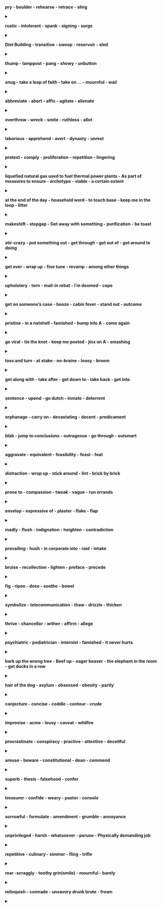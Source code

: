 
**pry - boulder - rehearse - retrace - sling**

<details>
<summary></summary>

- ...をてこで動かす/pry ... up - をてこで持ち上げる/pry ... out of ~ - ...を~から苦労して引き出す
- n: 巨石
- ...をけいこする/...を詳しく述べる
- ...を引き返す/...を注意して見直す/...を改装する/...をさかのぼって調べる/retrace one's past - 過去を回想する
- ...を投げる/...を放る
</details>


**rustic - intolerant - spank - signing - surge**

<details>
<summary></summary>

- aj: 田舎の/素朴な - n: 田舎者
- aj: 我慢できない/耐えられない
- (体罰として)...のお尻をピシャリとたたく - n: 平手打ち
- 調印/署名
- iv: (波のように)押し寄せる/打ち寄せる/(感情が)湧き上がる/surge up - (感情が)湧き上がる/ - n: 殺到/電圧変化
</details>

**Diet Building - transitive - swoop - reservoir - sled**

<details>
<summary></summary>

- 国会議事堂
- 自動詞/推移的な
- iv: 急降下する/突然襲いかかる/swoop down - (鳥などが舞い降りて)襲いかかる/n: 不意の襲撃 - The plane made a swoop over the city./飛行機は街の上空を急降下した。
- ため池/貯水池
- そり
</details>


**thump - lamppost - pang - showy - unbutton**

<details>
<summary></summary>

- iv: 激しく当たる/ごつんと当たる/tv: ...を激しくひっぱたく/...をごつんとたたく/n: ごつんという音 - She gave him a mighty thump./彼女は彼にを激しくひっぱたいた
- 街灯柱
- n: 激しい痛み/激痛
- aj: 派手な/けばけばしい/人目を引く
- (衣服の)ボタンを外す/(心のうち)を打ち明ける/unbuttoned my shirt - シャツのボタンを外した
</details>


**snug - take a leap of faith - take on ... - mournful - wail**

<details>
<summary></summary>

- aj: (衣服などが)体にピッタリの/居心地のよい/暖かくて気持ち良い
- (危険を伴うが)...を思い切ってやってみる
- (仕事や責任)を引き受ける/be(be) in charge of
- aj: 悲しげな/死者を悼む
- iv: 泣き叫ぶ/もの悲しい音をだす - ...と泣き叫ぶように言う - / wailed for ... ...のために嘆き悲しんだ
</details>


**abbreviate - abort - affix - agitate - alienate**

<details>
<summary></summary>

- ...を省略する/...を短縮する/be abbreviated to ... ...と省略される
- (計画など)を中止する/(プログラム)の実行を中止する/it: (計画などが)頓挫する/流産する/abort a program - プログラムの処理を中止する
- (切手/荷札など)を貼る/...を添付する/affix a stamp on the envelope - 封筒に切手を貼る
- it: アジる/扇動する/...をかき乱す/...を扇動する/agitate for the construction of a nuclear power plant - 原発建設賛成へと世論をかきたてる
- ...を遠ざける/...を疎外する/alienate one's friends - 友人を遠ざける
</details>


**overthrow - wreck - smite - ruthless - allot**

<details>
<summary></summary>

- 滅ぼす/n: 打倒
- 滅ぼす/n: 大破/没落/荒廃
- ...を滅ぼす/...を打ち倒す
- aj: 情け容赦のない/残酷な/無慈悲な
- ...を割り振る/...を割り当てる/...を分配する
</details>


**laborious - apprehend - avert - dynasty - unrest**

<details>
<summary></summary>

- ...骨の折れる/困難な
- ...を逮捕する/...を捕らえる/...を懸念する - apprehend that/...だと懸念する
- ...を防ぐ/...を避ける/(視線など)をそらす - was narrowly averted/かろうじて...は免れた
- 王朝
- (社会・政治的な)不安/不穏/社会的動揺 - Social unrest spread./社会的動揺が広がった
</details>


**pretext - comply - proliferation - repetition - lingering**

<details>
<summary></summary>

- 口実/名目/言い訳/弁解 - under the pretext of .../...の名目で
- iv: (規則などに)従う/応じる - complay with the safety standard/安全基準に準拠する
- 激増/(核兵器の)拡散
- 繰り返すこと/反復行為 - repetition of your bad behavior. 悪い行いの繰り返し
- iv: (人が)立ち去りかねている/まとわりつく -  lingering power crunch concerns/電力不足の懸念が残る
</details>


**liquefied natural gas used to fuel thermal power plants - As part of measures to ensure - archetype - viable - a certain extent**

<details>
<summary></summary>

- 火力発電の燃料となる液化天然ガス
- ...を確保するための施策の一環として
- 典型例/原型
- aj: (計画などが)実現/実行可能な - a viable alternative/現実的な代案
- ある程度まで - extent: noun/程度
</details>


**at the end of the day - household word - to touch base - keep me in the loop - litter**

<details>
<summary></summary>

- 結局のところ/要するに
- よく知られた言葉
- (問題/課題)などを解決するために短時間の連絡をとる - I will touch base with you next week./来週連絡します
- (プロジェクトの進捗など)を定期的に報告/共有する keep me update
- ...を散らかす - iv: ゴミを散らかす - ゴミ
</details>


**makeshift - stopgap - Get away with something - purification - be toast**

<details>
<summary></summary>

- aj: 間に合わせの/その場しのぎの
- aj: 間に合わせの/一時しのぎの
- (何か間違ったことをした後に罰や批判)を免れる
- 浄化/精製
- 絶望的または非常に困難な状況にある
</details>


**stir-crazy - put something out - get through - get out of - get around to doing**

<details>
<summary></summary>

- aj: 非常に神経質または不安 - feel stir-crazy/動揺する - I'm gonna go stir-crazy if I don't get out of this house./この家から出ないと、気が狂いそうです。
- (火/タバコなど)を消す - turn something off - extinguish
- (試験に)通る/合格する/(困難など)を乗り越える/を通って(目的地に)着く - Studying got me through the entrance exam./勉強したおかげで入試に合格できた - Don't panic. You can get through this./慌てないで。あなたはこれをやり終えることができるから
- (車やバスなどから)降りる - ...から逃げ出す - ...をやめる/避ける/免れる
- ...をするための時間を見つける - I couldn't/didn't get around to it./それをする時間がなかった。
</details>


**get over - wrap up - fine tune - revamp - among other things**

<details>
<summary></summary>

- 乗り越える/克服する/立ち直る - overcom - I can't get over my shock./ショックから立ち直れないんだ
- 要約する/切り上げる
- ...を微調整する - readjust
- ...を大幅に見直す/...を刷新する
- (複数ある中で)とりわけ - I like English, among other things./私はとりわけ英語が好きだ
</details>


**upholstery - torn - mail-in rebat -  I’m doomed - cope**

<details>
<summary></summary>

- 室内装飾品/内装/interior design
- ボロボロ/破れ
- 製品についてくるクーポンを郵送すると、小切手が郵送されてくるシステム
- (絶望的な状況にある時に)終わった/もうダメだ - Oops! I forgot about the quiz today. I’m doomed/しまった！小テストのこと忘れてたよ。ヤバイ！
- ...をうまく対処する
</details>


**get on someone’s case - booze - cabin fever - stand out - outcome**

<details>
<summary></summary>

- 誰かを批判したり、苦労させたりする -  If you don’t get on his case for speeding, he’ll end up causing a serious accident./スピード違反で取り締まらないと、重大な事故を起こすことになる。
- お酒 - booz it up/大酒を飲む
- 長い間閉じこもっていたために苛々したり、退屈してしまったりする感情のこと - People were suffering from cabin fever after not being able to leave their house./人々は家から出られないことによるストレスで苦しんでいた。
- 優れている/周り・ほかとは違う状態(外)にいる - Black paint stands out on a white canvas./白いキャンバスには黒色のペンキが際立ちます
- 結果
</details>


**pristine - in a nutshell - famished - bump into A - come again**

<details>
<summary></summary>

- 手付かずの
- 一言で言えば/簡潔に説明すると - Tell us how you intend to execute all your plans in a nutshell./我々にあなたの計画をどう実行するのか簡潔に説明してください。
- aj: ...に飢えている/すごくお腹が空いている
- Aに偶然出くわす
- もう一度言ってください/whad did you say?
</details>


**go viral - tie the knot - keep me posted - jinx on A - smashing**

<details>
<summary></summary>

- インターネットユーザーの間で急速に広がる
- 結婚する
- 進捗などを都度報告する
- Aに不幸をもたらす
- とても素晴らしい

</details>


**toss and turn - at stake - no-braine - lousy - broom**

<details>
<summary></summary>

- 寝返りを打つ
- 危険に晒されている
- aj: 考えるまでもないこと - This is a no-brainer job./これは簡単な仕事です。
- aj: 気に食わない/面白くない - lousy game/くだらない［出来の悪い］ゲーム
- 箒(ホウキ) - weep a room with a brrm/箒で掃く

</details>


**get along with - take after - get down to - take back - get into**

<details>
<summary></summary>

- ...と仲良くやっていく - get along with students from various countries
- ...に似ている - He takes after his father in so many ways/彼は父親に色々な点で似ている
- ...に本腰を入れる - Let's get down to business/本題に入ろう
- ...を撤回する - He has taken back what he said/彼は自分が言ったことを撤回した
- ...の状態/状況になる - You'll get into trouble/あなたは怒られるでしょう - I got into a situation where I had to pay the fine./罰金を払わなければならない状況に陥りました。

</details>


**sentence - upend - go dutch - inmate - deterrent**

<details>
<summary></summary>

- (...の刑を)(人)に宣告する - be sentenced to death for murder./殺人の罪で死刑を宣告される
- ひっくり返す - The corona virus pandemic has completely upended daily life/日常生活が一変した
- 割り勘にする - I always go dutch when I eat with my friends./私は友達と食事をする時はいつも割り勘です。
- 受刑者
- aj: 阻止する/抑止力の

</details>


**orphanage - carry on - devastating - decent - predicament**

<details>
<summary></summary>

- 孤児院
- ...を続ける - Let's carry on this discussion at some other time./この話は、また別の機会にしましょう。
- aj: 壊滅的な Acid rain has a devastating effect on the forest./酸性雨は、森林に壊滅的な影響を与える。
- aj: 真っ当な - I’ve got a decent job now./今はまともな仕事に就いている．
- 苦境 - Many young people find themselves in this predicament./このような苦境に立たされる若者は少なくありません。

</details>


**blab - jump to conclusions - outrageous - go through - outsmart**

<details>
<summary></summary>

- (秘密など)をうっかりしゃべる,/口走る
- 早とちりする/勘違いする - Let's not jump to conclusions/結論を急ぐのはやめましょう(早合点は禁物)
- とんでもない/法外な - outrageous prices/法外な値段
- 体験する/経験する/全面的に適応する/通り抜ける - We had many trials to go through/私たちには、経験すべき多くの試練があった - You must go through with your plan./その計画をやり通さなければならないです。
- 出し抜く/裏をかく
</details>


**aggravate - equivalent - feasibility - feast - feat**

<details>
<summary></summary>

- 悪化させる/憤慨させる - This drug aggravates the pain/このドラッグは痛みを一層悪化させる - Cigarettes can aggravate the symptoms of a cold.
- 同等のもの - aj: 同等の
- 実現可能性 - The local council called for a feasibility study into the new road scheme./地方議会は、新しい道路計画の実現可能性調査を求めた。
- 祝宴/楽しみ - ...にごちそうになる/...をもてなす
- 偉業/功績 - The new building is a remarkable feat of engineering./新社屋は驚くべき技術的な偉業である。
</details>


**distraction - wrap up - stick around - lint - brick by brick**

<details>
<summary></summary>

- 気が散ること - She worked hard all morning, without distraction./彼女は気を散らすことなく、午前中ずっと一生懸命働いた。 - I don't want any distractions./何にも邪魔されたくない。
- 仕上げる - get through, clear up, finish up
- スタンバイする
- 糸くず/ガーゼ
- 一つ一つ/一歩一歩
</details>


**prone to - compassion - tweak - vague - run errands**

<details>
<summary></summary>

- ...しがちな - given to/disposed to
- 同情/哀れみ
- 微調整/fine-tune
- 漠然とした - unclear/obscure/indistinct/ambiguous
- 用事を済ます -  She made her brother run some little errands for her./彼女は弟にちょっとした用事をさせた。
</details>


**envelop - expressive of - plaster - flake - flap**

<details>
<summary></summary>

- ...を包む/...をくるむ
-  表現する
- かべ土
- 剥がれる / 剥がす
- 折り返し / 旗がはためく
</details>

**madly - flush - indignation - heighten - contradiction**

<details>
<summary></summary>

- 気が狂ったように
- 怒りで顔が赤くなる
- 怒り
-  ...を高める
- 矛盾 / 反対の主張
</details>


**prevailing - hush - in corporate into - raid - intake**

<details>
<summary></summary>

- 広く行き渡った / 支配的な
- 静かにさせる / なだめる
- ...を-に組み込む / 組み合わせる
- 衝撃
- 摂取
</details>


**bruise - recollection - lighten - preface - precede**

<details>
<summary></summary>

- 打撲 / 打ち身
- 思い出 / 回想
- ...を明るくする
- 全文 / 前置き
- ...の前におく / ...に先行する / ...より上である
</details>


**fig - ripen - dose - soothe  - bowel**

<details>
<summary></summary>

- イチジク / 些細な量
- 果物がミノル / 果物が成熟する
- 一回分の服用量
- (痛みなど)を和らげる / 気分を落ち着かせる
- 腸
</details>


**symbolize - telecommunication - thaw - drizzle - thicken**

<details>
<summary></summary>

- ...を象徴する
- 電気通信
- 雪が溶ける / 解凍される / 打ち解ける - The snow started to thaw as the temperature kept up. / 気温が上がるにつれて雪が解け始めました。
- 霧雨(キリサメ)j
- 濃くなる
</details>


**thrive - chancellor - wither - affirm - allege**

<details>
<summary></summary>

- 成功する / 繁栄する / 生きがいにする
- 首相 / 大蔵大臣 / 大臣
- (植物が)しおれる / 色褪せる / 衰える
- ...を主張する / 肯定する - to affirm the conviction / 有罪判決を支持する -  to affirm the judgment / 判決を支持する
- ...を断言する / 主張する
</details>


**psychiatric - pediatrician - internist - famished - it never hurts**

<details>
<summary></summary>

- aj: 精神医学の / 精神科の - mental 
- 小児科医 - baby doctor
- 内科医
- 飢えた
- ...に越したことはない - In business it never hurts to be cautious. / ビジネスでは、慎重になるに越したことはありません。
</details>


**bark up the wrong tree - Beef up - eager beaver - the elephant in the room - get ducks in a row**

<details>
<summary></summary>

- 見当違いですよ
- 強化をする / 戦略の強化
- がん張り - Being an eager beaver, he sometimes is not well - liked by his colleagues. / しかし、その反面、同僚から嫌われることもある。
- その事をあえて話題にしない、見て見ぬふりをする、という状況
- 準備を整える - Let’s get our ducks in a row before the presentation. / プレゼンの前にしっかり準備しよう
</details>


**hair of the dog - asylum - obsessed - obesity - partly**

<details>
<summary></summary>

- むかえ酒 - Hair of the dog didn’t make him feel better. / むかえ酒もダメだったみたいだよ
- 亡命 - refuge - 収容所
- 一途な / 夢中な - preoccupied
- 肥満 - fatness - One effect of overeating may be obesity.食べ過ぎの影響として、肥満が考えられます。
- 部分的に - partly domesticated / partly to foreign markets / partly my fault / 一部国内向け／一部海外向け／一部自分のせい
</details>


**conjecture - concise - coddle - contour - crude**

<details>
<summary></summary>

- 推測 / 推測する 想定する - infer - There has been some conjecture about a possible merger. The rumor raised much conjecture.
- 簡潔な - short
- 甘やかす / ちやほやする - fuss over
- 輪郭 / 等高線 - shape / profile
- 荒削りな / 無作法な - vulgar - The country exports crude oil./その国は原油を輸出しています。
</details>


**improvise - acme - lousy - caveat - wildfire**


<details>
<summary></summary>

- ...を即興で作る/...を間に合わせに - wing it
- (芸術などの)最高の出来栄え - pinnacle / peak
- お粗末な/ひどい - awful / crappy
- (ある行為に対しての)警戒 - ...に警告する  - warning
- 山火事
</details>


**procrastinate - conspiracy - practive - attentive - deceitful**

<details>
<summary></summary>

- (故意に)手間取る / ...を先送りにする - delay / temporize
- 陰謀/共謀
- 事前対策
- 注意深い/気が利く - attentive to someone / 人に気が利く
- 人をだます
</details>


**arouse - beware - constitutional - dean - commend**

<details>
<summary></summary>

- (感情/興味)を呼び起こす - Which situations tend to arouse these emotions in you?/どのような場面で、そのような感情を抱くことが多いですか？
- 注意してください
- aj: 憲法上の/生まれつきの
- 学部長
- ...を褒める/...を推薦する
</details>


**superb - thesis - falsehood - confer**

<details>
<summary></summary>

- aj: 素晴らしい/豪華な
- 論文/学位論文/命題
- 認める/与える/譲歩する
- 何かを偽らせたり偽造する行為/うそ/欺瞞
- 相談する
</details>


**treasurer - confide - weary - pastor - console**

<details>
<summary></summary>

- 会計係
- (秘密など)を打ち明ける - She's nice, but I don't feel I can confide in her.いい人なんだけど、打ち明けられる感じじゃない。
- aj: うんざりさせる/退屈な/疲れた
- 牧師
- 慰め - solace - encourage - hearten
</details>


**sorrowful - formulate - amendment - grumble - annoyance**

<details>
<summary></summary>

- 悲しんでいる
- ...を明確に述べる/...を公式化する
- 修正条項 - revison
- 不平を言う - complain
- 苛立たしさ/迷惑 - vexation
</details>


**unprivileged - harsh - whatsoever - peruse - Physically demanding job**

<details>
<summary></summary>

- aj: 特権のない
- 過酷な - harsh world
- 指定なく/いくつかの/あるいは全ての - at all
- 熟読する - scrutinize
- 肉体的にキツい仕事
</details>


**repetitive - culinary - simmer - fling - trifle**

<details>
<summary></summary>

- しつこい - recurrent
- 料理用の
- 煮る
- ...を投げつける/(勢いよく)身を投じる
- 些細なこと
</details>


**roar -scraggly - toothy grin(smile) - mournful - barely**

<details>
<summary></summary>

- うなる/吠える
- モジャモジャの
- 歯を剥き出した笑い
- 悲しげな
- かろうじて - scarcely - hardly
</details>


**relinquish - comrade - unsavory drunk brute - frown**

<details>
<summary></summary>

- 放棄する - abandon - renounce
- 仲間
- 不愉快な酔っ払いの獣
- 眉をひそめる
</details>





